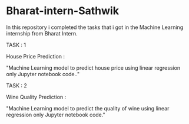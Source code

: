 # Bharat-intern-Sathwik

In this repository i completed the tasks that i got in the Machine Learning internship from Bharat Intern.

TASK : 1

House Price Prediction :

"Machine Learning model to predict house price using linear regression only Jupyter notebook code.."

TASK : 2

Wine Quality Prediction :

"Machine Learning model to predict the quality of wine using linear regression only Jupyter notebook code."

